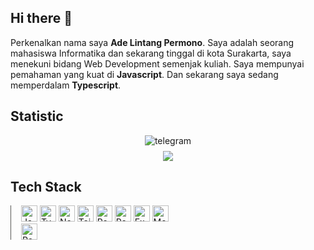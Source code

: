 ## Hi there 👋

Perkenalkan nama saya **Ade Lintang Permono**. Saya adalah seorang mahasiswa Informatika dan sekarang tinggal di kota Surakarta, saya menekuni bidang Web Development semenjak kuliah. Saya mempunyai pemahaman yang kuat di **Javascript**. Dan sekarang saya sedang memperdalam **Typescript**.

## Statistic

<div align="center" style="padding: 0 20px;">
<img alt="telegram" src="https://www.codewars.com/users/pemulaCode/badges/micro" style="margin-bottom: 8px;">
<br/>
<!-- <a href="https://github.com/adelintang">
  <img height="180em" src="https://github-readme-stats-eight-theta.vercel.app/api?username=adelintang&show_icons=true&theme=tokyonight&include_all_commits=true&count_private=true" /></a> -->
  <img src="https://github-readme-stats-eight-theta.vercel.app/api/top-langs/?username=adelintang&layout=compact&langs_count=8&theme=tokyonight" />
</div>

## Tech Stack
<div style="border-left: 1.5px solid #595957; padding: 0 1rem ;width: 50%">
<img width="26" src="https://img.icons8.com/color/48/000000/javascript--v1.png" alt="JavaScript" title="JavaScript"/>
<img width="26" src="https://img.icons8.com/color/48/000000/typescript.png" alt="TypeScript" title="TypeScript"/>
<img width="26" src="https://img.icons8.com/fluency/48/000000/node-js.png" alt="Node.js" title="Node.js"/>
<img width="26" src="https://img.icons8.com/color/48/000000/tailwindcss.png" alt="Tailwindcss" title="Tailwindcss"/>
<img width="26" src="https://img.icons8.com/external-tal-revivo-color-tal-revivo/48/000000/external-react-a-javascript-library-for-building-user-interfaces-logo-color-tal-revivo.png" alt="ReactJS" title="ReactJS"/>
<img width="26" src="https://img.icons8.com/color/48/000000/redux.png" alt="Redux" title="Redux"/>
<img width="26" src="https://img.icons8.com/color/48/000000/express-js.png" alt="ExpressJS" title="ExpressJS"/>
<img width="26" src="https://img.icons8.com/color/48/000000/mongodb.png" alt="MongoDB" title="MongoDB"/>
<img width="26" src="https://img.icons8.com/color/48/000000/postgreesql.png" alt="PostgreSQL" title="PostgreSQL"/>
</div>